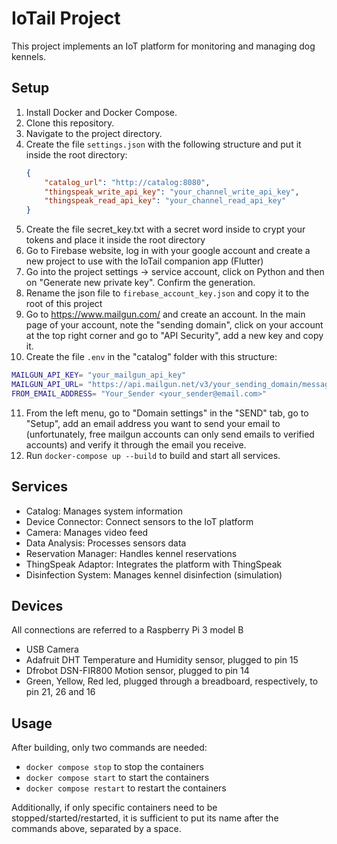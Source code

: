 # IoTail Project

This project implements an IoT platform for monitoring and managing dog kennels.

## Setup

1. Install Docker and Docker Compose.
2. Clone this repository.
3. Navigate to the project directory.
4. Create the file `settings.json` with the following structure and put it inside the root directory:
    ```json
    {
        "catalog_url": "http://catalog:8080",
        "thingspeak_write_api_key": "your_channel_write_api_key",
        "thingspeak_read_api_key": "your_channel_read_api_key"
    }
    ```
5. Create the file secret_key.txt with a secret word inside to crypt your tokens and place it inside the root directory
6. Go to Firebase website, log in with your google account and create a new project to use with the IoTail companion app (Flutter)
7. Go into the project settings -> service account, click on Python and then on "Generate new private key". Confirm the generation.
8. Rename the json file to `firebase_account_key.json` and copy it to the root of this project
9. Go to https://www.mailgun.com/ and create an account. In the main page of your account, note the "sending domain", click on your account at the top right corner and go to "API Security", add a new key and copy it.
10. Create the file `.env` in the "catalog" folder with this structure:
```bash
MAILGUN_API_KEY= "your_mailgun_api_key"
MAILGUN_API_URL= "https://api.mailgun.net/v3/your_sending_domain/messages"
FROM_EMAIL_ADDRESS= "Your_Sender <your_sender@email.com>"
```
11. From the left menu, go to "Domain settings" in the "SEND" tab, go to "Setup", add an email address you want to send your email to (unfortunately, free mailgun accounts can only send emails to verified accounts) and verify it through the email you receive.
12. Run `docker-compose up --build` to build and start all services.

## Services

- Catalog: Manages system information
- Device Connector: Connect sensors to the IoT platform
- Camera: Manages video feed
- Data Analysis: Processes sensors data
- Reservation Manager: Handles kennel reservations
- ThingSpeak Adaptor: Integrates the platform with ThingSpeak
- Disinfection System: Manages kennel disinfection (simulation)

## Devices

All connections are referred to a Raspberry Pi 3 model B
- USB Camera
- Adafruit DHT Temperature and Humidity sensor, plugged to pin 15
- Dfrobot DSN-FIR800 Motion sensor, plugged to pin 14
- Green, Yellow, Red led, plugged through a breadboard, respectively, to pin 21, 26 and 16

## Usage

After building, only two commands are needed:
- `docker compose stop` to stop the containers
- `docker compose start` to start the containers
- `docker compose restart` to restart the containers

Additionally, if only specific containers need to be stopped/started/restarted, it is sufficient to put its name after the commands above, separated by a space.

<!--

## Contributing

[Add contribution guidelines here]

## License

[Add license information here] -->